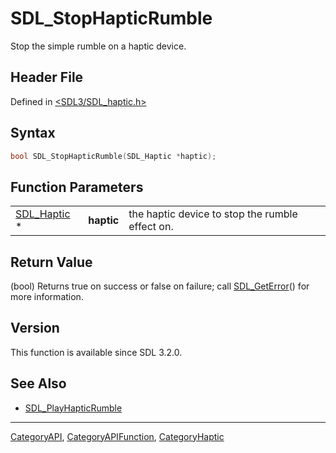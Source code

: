 # SDL_StopHapticRumble

Stop the simple rumble on a haptic device.

## Header File

Defined in [<SDL3/SDL_haptic.h>](https://github.com/libsdl-org/SDL/blob/main/include/SDL3/SDL_haptic.h)

## Syntax

```c
bool SDL_StopHapticRumble(SDL_Haptic *haptic);
```

## Function Parameters

|                            |            |                                                 |
| -------------------------- | ---------- | ----------------------------------------------- |
| [SDL_Haptic](SDL_Haptic) * | **haptic** | the haptic device to stop the rumble effect on. |

## Return Value

(bool) Returns true on success or false on failure; call
[SDL_GetError](SDL_GetError)() for more information.

## Version

This function is available since SDL 3.2.0.

## See Also

- [SDL_PlayHapticRumble](SDL_PlayHapticRumble)






----
[CategoryAPI](CategoryAPI), [CategoryAPIFunction](CategoryAPIFunction), [CategoryHaptic](CategoryHaptic)

